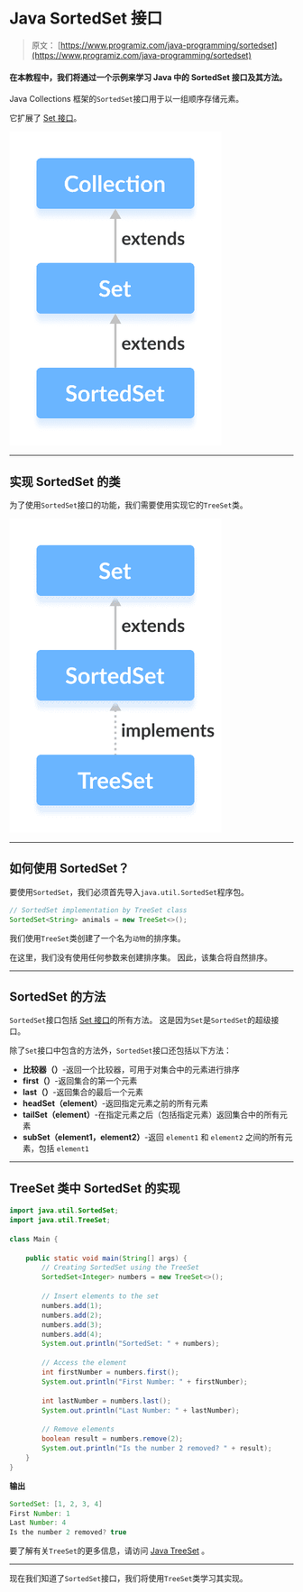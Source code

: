 # Java SortedSet 接口

> 原文： [https://www.programiz.com/java-programming/sortedset](https://www.programiz.com/java-programming/sortedset)

#### 在本教程中，我们将通过一个示例来学习 Java 中的 SortedSet 接口及其方法。

Java Collections 框架的`SortedSet`接口用于以一组顺序存储元素。

它扩展了 [Set 接口](/java-programming/set "Java Set Interface")。

![The Java SortedSet interface extends the Set interface.](img/77c7227b6da796d6ba63926fb8b75e07.png)

* * *

## 实现 SortedSet 的类

为了使用`SortedSet`接口的功能，我们需要使用实现它的`TreeSet`类。

![The Java TreeSet class implements the SortedSet interface.](img/b4c6ce0d5ef0a9ceea4a01fffb736058.png)

* * *

## 如何使用 SortedSet？

要使用`SortedSet`，我们必须首先导入`java.util.SortedSet`程序包。

```java
// SortedSet implementation by TreeSet class
SortedSet<String> animals = new TreeSet<>(); 
```

我们使用`TreeSet`类创建了一个名为`动物`的排序集。

在这里，我们没有使用任何参数来创建排序集。 因此，该集合将自然排序。

* * *

## SortedSet 的方法

`SortedSet`接口包括 [Set 接口](/java-programming/set "Java Set Interface")的所有方法。 这是因为`Set`是`SortedSet`的超级接口。

除了`Set`接口中包含的方法外，`SortedSet`接口还包括以下方法：

*   **比较器（）**-返回一个比较器，可用于对集合中的元素进行排序
*   **first（）**-返回集合的第一个元素
*   **last（）**-返回集合的最后一个元素
*   **headSet（element）**-返回指定元素之前的所有元素
*   **tailSet（element）**-在指定元素之后（包括指定元素）返回集合中的所有元素
*   **subSet（element1，element2）**-返回 `element1` 和 `element2` 之间的所有元素，包括 `element1`

* * *

## TreeSet 类中 SortedSet 的实现

```java
import java.util.SortedSet;
import java.util.TreeSet;

class Main {

    public static void main(String[] args) {
        // Creating SortedSet using the TreeSet
        SortedSet<Integer> numbers = new TreeSet<>();

        // Insert elements to the set
        numbers.add(1);
        numbers.add(2);
        numbers.add(3);
        numbers.add(4);
        System.out.println("SortedSet: " + numbers);

        // Access the element
        int firstNumber = numbers.first();
        System.out.println("First Number: " + firstNumber);

        int lastNumber = numbers.last();
        System.out.println("Last Number: " + lastNumber);

        // Remove elements
        boolean result = numbers.remove(2);
        System.out.println("Is the number 2 removed? " + result);
    }
} 
```

**输出**

```java
SortedSet: [1, 2, 3, 4]
First Number: 1
Last Number: 4
Is the number 2 removed? true 
```

要了解有关`TreeSet`的更多信息，请访问 [Java TreeSet](/java-programming/treeset "Java TreeSet Class") 。

* * *

现在我们知道了`SortedSet`接口，我们将使用`TreeSet`类学习其实现。